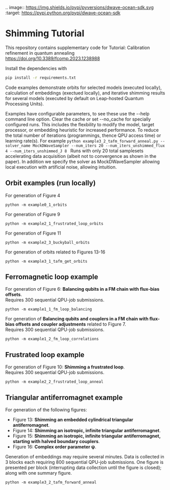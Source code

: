 .. image:: https://img.shields.io/pypi/pyversions/dwave-ocean-sdk.svg
    :target: https://pypi.python.org/pypi/dwave-ocean-sdk

# Shimming Tutorial

This repository contains supplementary code for
Tutorial: Calibration refinement in quantum annealing
https://doi.org/10.3389/fcomp.2023.1238988

Install the dependencies with
```bash
pip install -r requirements.txt
```

Code examples demonstrate orbits for selected models (executed locally),
calculation of embeddings (exectued locally),
and iterative shimming results for several models (executed by default on
Leap-hosted Quantum Processing Units).

Examples have configurable parameters, to see these use the --help
command line option. Clear the cache or set --no_cache for specially
configured runs. This includes
the flexbility to modify the model, target processor, or embedding
heuristic for increased performance. To reduce the total number
of iterations (programmings, thence QPU access time) or learning rate(s).
For example
```python example3_2_tafm_forward_anneal.py --solver_name MockDWaveSampler --num_iters 20 --num_iters_unshimmed_flux 4 --num_iters_unshimmed_J 8 ```
Runs with only 20 total samplesets accelerating data acquisition (albeit
not to convergence as shown in the paper). In addition we specify the
solver as MockDWaveSampler allowing local execution with artificial noise,
allowing intuition.

## Orbit examples (run locally)

For generation of Figure 4
```
python -m example0_1_orbits
```

For generation of Figure 9
```
python -m example2_1_frustrated_loop_orbits
```

For generation of Figure 11
```
python -m example2_3_buckyball_orbits
```

For generation of orbits related to Figures 13-16
```
python -m example3_1_tafm_get_orbits
```

## Ferromagnetic loop example
For generation of Figure 6: **Balancing qubits in a FM chain with flux-bias offsets**. <br>
Requires 300 sequential QPU-job submissions.
```
python -m example1_1_fm_loop_balancing
```
For generation of **Balancing qubits and couplers in a FM chain with flux-bias offsets and coupler adjustments** related to Figure 7. <br>
Requires 300 sequential QPU-job submissions.
```
python -m example1_2_fm_loop_correlations
```

## Frustrated loop example
For generation of Figure 10: **Shimming a frustrated loop**. <br>
Requires 300 sequential QPU-job submissions.
```
python -m example2_2_frustrated_loop_anneal
```

## Triangular antiferromagnet example
For generation of the following figures:
- Figure 13: **Shimming an embedded cylindrical triangular antiferromagnet**. <br>
- Figure 14: **Shimming an isotropic, infinite triangular antiferromagnet**. <br>
- Figure 15: **Shimming an isotropic, infinite triangular antiferromagnet, starting with halved boundary couplers**. <br>
- Figure 16: **Complex order parameter ψ**. <br>

Generation of embeddings may require several minutes.
Data is collected in 3 blocks each requiring 800 sequential QPU-job submissions.
One figure is presented per block (interrupting data collection until the
figure is closed); along with one summary figure.
```
python -m example3_2_tafm_forward_anneal
```
